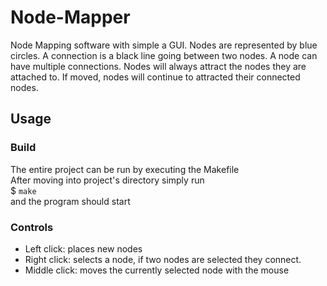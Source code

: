 # Node-Mapper
Node Mapping software with simple a GUI. Nodes are represented by blue circles. A connection is a black line going between two nodes. A node can have multiple connections. Nodes will always attract the nodes they are attached to. If moved, nodes will continue to attracted their connected nodes.

## Usage
  ### Build
  The entire project can be run by executing the Makefile  
  After moving into project's directory simply run  
  $ `make`  
  and the program should start

  ### Controls
   - Left click: places new nodes
   - Right click: selects a node, if two nodes are selected they connect.
   - Middle click: moves the currently selected node with the mouse
